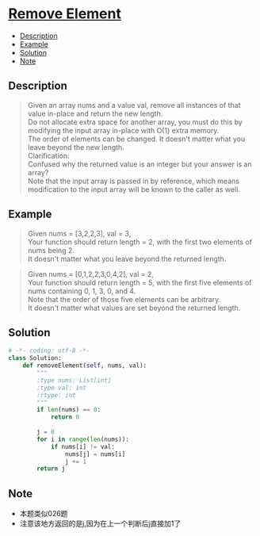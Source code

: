 # [ Remove Element](https://leetcode.com/problems/remove-element/description/)

<!-- GFM-TOC -->
* <a href="#Description">Description</a>
* <a href="#Example">Example</a>
* <a href="#Solution">Solution</a>
* <a href="#Note">Note</a>
<!-- GFM-TOC -->


## <a name="Description">Description</a>
>Given an array nums and a value val, remove all instances of that value in-place and return the new length.</br>
Do not allocate extra space for another array, you must do this by modifying the input array in-place with O(1) extra memory.</br>
The order of elements can be changed. It doesn't matter what you leave beyond the new length.</br>
Clarification:</br>
Confused why the returned value is an integer but your answer is an array?</br>
Note that the input array is passed in by reference, which means modification to the input array will be known to the caller as well.</br>


## <a name="Example">Example</a>
>Given nums = [3,2,2,3], val = 3,</br>
Your function should return length = 2, with the first two elements of nums being 2.</br>
It doesn't matter what you leave beyond the returned length.</br>

>Given nums = [0,1,2,2,3,0,4,2], val = 2,</br>
Your function should return length = 5, with the first five elements of nums containing 0, 1, 3, 0, and 4.</br>
Note that the order of those five elements can be arbitrary.</br>
It doesn't matter what values are set beyond the returned length.</br>

## <a name="Solution">Solution</a>
```python
# -*- coding: utf-8 -*-
class Solution:
    def removeElement(self, nums, val):
        """
        :type nums: List[int]
        :type val: int
        :rtype: int
        """
        if len(nums) == 0:
            return 0
        
        j = 0
        for i in range(len(nums)):
            if nums[i] != val:
                nums[j] = nums[i]
                j += 1
        return j
```

## <a name="Note">Note</a>
* 本题类似026题</br>
* 注意该地方返回的是j,因为在上一个判断后j直接加1了</br>







